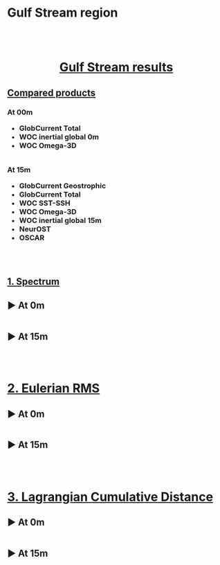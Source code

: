 
# Gulf Stream region

<br>

<br>


<div class="alert alert-block alert-success">
<h1><center> <u> Gulf Stream results </u> </center></h1>  
</div>


## <u> Compared products </u> 

<h3>
    At 00m 
    <br>
    <ul>   
        <li> GlobCurrent Total </li> 
        <li> WOC inertial global 0m </li>
        <li> WOC Omega-3D  </li>
    </ul>  
    <br>
    At 15m 
    <br>
    <ul>  
        <li> GlobCurrent Geostrophic </li> 
        <li> GlobCurrent Total </li>
        <li> WOC SST-SSH </li>
        <li> WOC Omega-3D  </li>
        <li> WOC inertial global 15m </li>
        <li> NeurOST </li>
        <li> OSCAR </li>
    </ul>  

</h3>
  


<style>
     details > summary {
      list-style: none;
    }
    details > summary::-webkit-details-marker {
      display: none;
    }
</style>

<br>

<br>


<h2><u> 1. Spectrum </u></h2>



<details>
    <summary><h2> ▶️ At 0m</h2></summary>



![png](nb_wocproducts_Gulfstream_files/nb_wocproducts_Gulfstream_10_0.png)


</details> 

<details>
    <summary><h2> ▶️ At 15m</h2> </summary>
 


![png](nb_wocproducts_Gulfstream_files/nb_wocproducts_Gulfstream_12_0.png)



</details>
 

<br>

<br>

<h1><u> 2. Eulerian RMS </u></h1>



<details> 
    <summary><h2> ▶️ At 0m</h2></summary>

<br>

<h3>Norm errors</h3>




<table width=100%>
<tr>
<td><b>Mean</b></td>
<td>Norm Quadratic Error (%)</td>
<td>Norm Correlation</td>
<td>Norm Explained Variance (%)</td>
<td>Norm RMSD</td>
<td>Number of Points</td>
</tr>
<tr>
<td><b>GlobCurrent Total</b></td>
<td>36.575</td>
<td>0.813</td>
<td>69.040</td>
<td>0.262</td>
<td>103022.000</td>
</tr>
<tr>
<td><b>WOC-Omega3D</b></td>
<td>42.604</td>
<td>0.757</td>
<td>60.487</td>
<td>0.306</td>
<td>93656.000</td>
</tr>
<tr>
<td><b>WOC inertial global 00m</b></td>
<td>35.563</td>
<td>0.816</td>
<td>70.314</td>
<td>0.254</td>
<td>103008.000</td>
</tr>
</table>





<br>

<h3>Eastward errors</h3>






<table width=100%>
<tr>
<td><b>Mean</b></td>
<td>Eastward Quadratic Error (%)</td>
<td>Eastward Correlation</td>
<td>Eastward Explained Variance (%)</td>
<td>Eastward RMSD</td>
<td>Number of Points</td>
</tr>
<tr>
<td><b>GlobCurrent Total</b></td>
<td>46.839</td>
<td>0.870</td>
<td>73.374</td>
<td>0.246</td>
<td>103022.000</td>
</tr>
<tr>
<td><b>WOC-Omega3D</b></td>
<td>50.965</td>
<td>0.843</td>
<td>65.576</td>
<td>0.273</td>
<td>93656.000</td>
</tr>
<tr>
<td><b>WOC inertial global 00m</b></td>
<td>45.721</td>
<td>0.875</td>
<td>76.379</td>
<td>0.240</td>
<td>103008.000</td>
</tr>
</table>





<br>

<h3>Northward errors</h3>






<table width=100%>
<tr>
<td><b>Mean</b></td>
<td>Northward Quadratic Error (%)</td>
<td>Northward Correlation</td>
<td>Northward Explained Variance (%)</td>
<td>Northward RMSD</td>
<td>Number of Points</td>
</tr>
<tr>
<td><b>GlobCurrent Total</b></td>
<td>52.415</td>
<td>0.849</td>
<td>71.322</td>
<td>0.254</td>
<td>103022.000</td>
</tr>
<tr>
<td><b>WOC-Omega3D</b></td>
<td>61.449</td>
<td>0.788</td>
<td>61.165</td>
<td>0.294</td>
<td>93656.000</td>
</tr>
<tr>
<td><b>WOC inertial global 00m</b></td>
<td>51.101</td>
<td>0.858</td>
<td>74.310</td>
<td>0.248</td>
<td>103008.000</td>
</tr>
</table>




<br>

<h3>Standard deviation error</h3>






<table width=100%>
<tr>
<td><b>STD</b></td>
<td>Direction difference</td>
<td>Number of Points</td>
</tr>
<tr>
<td><b>GlobCurrent Total</b></td>
<td>42.638</td>
<td>103022.000</td>
</tr>
<tr>
<td><b>WOC-Omega3D</b></td>
<td>44.510</td>
<td>93656.000</td>
</tr>
<tr>
<td><b>WOC inertial global 00m</b></td>
<td>42.407</td>
<td>103008.000</td>
</tr>
</table>



<br>

<h3>Binned plots</h3>

    
    




<br><center></b>Results for diagnostic RMSD</b></center>



<b>GlobCurrents Total</b>



![png](nb_wocproducts_Gulfstream_files/nb_wocproducts_Gulfstream_26_3.png)



<b>WOC-Omega3D</b>



![png](nb_wocproducts_Gulfstream_files/nb_wocproducts_Gulfstream_26_5.png)



<b>WOC inertial global 00m</b>



![png](nb_wocproducts_Gulfstream_files/nb_wocproducts_Gulfstream_26_7.png)


    
    




<br><center></b>Results for diagnostic Correlation</b></center>



<b>GlobCurrents Total</b>



![png](nb_wocproducts_Gulfstream_files/nb_wocproducts_Gulfstream_26_11.png)



<b>WOC-Omega3D</b>



![png](nb_wocproducts_Gulfstream_files/nb_wocproducts_Gulfstream_26_13.png)



<b>WOC inertial global 00m</b>



![png](nb_wocproducts_Gulfstream_files/nb_wocproducts_Gulfstream_26_15.png)


    
    




<br><center></b>Results for diagnostic Explained Variance (%)</b></center>



<b>GlobCurrents Total</b>



![png](nb_wocproducts_Gulfstream_files/nb_wocproducts_Gulfstream_26_19.png)



<b>WOC-Omega3D</b>



![png](nb_wocproducts_Gulfstream_files/nb_wocproducts_Gulfstream_26_21.png)



<b>WOC inertial global 00m</b>



![png](nb_wocproducts_Gulfstream_files/nb_wocproducts_Gulfstream_26_23.png)


    
    




<br><center></b>Results for diagnostic Quadratic Error (%)</b></center>



<b>GlobCurrents Total</b>



![png](nb_wocproducts_Gulfstream_files/nb_wocproducts_Gulfstream_26_27.png)



<b>WOC-Omega3D</b>



![png](nb_wocproducts_Gulfstream_files/nb_wocproducts_Gulfstream_26_29.png)



<b>WOC inertial global 00m</b>



![png](nb_wocproducts_Gulfstream_files/nb_wocproducts_Gulfstream_26_31.png)


</details> 

<details>
    <summary><h2> ▶️ At 15m</h2></summary>


<br>

<h3>Norm errors</h3>






<table width=100%>
<tr>
<td><b>Mean</b></td>
<td>Norm Quadratic Error (%)</td>
<td>Norm Correlation</td>
<td>Norm Explained Variance (%)</td>
<td>Norm RMSD</td>
<td>Number of Points</td>
</tr>
<tr>
<td><b>GlobCurrent Geostrophic</b></td>
<td>52.812</td>
<td>0.630</td>
<td>57.154</td>
<td>0.266</td>
<td>51943.000</td>
</tr>
<tr>
<td><b>GlobCurrent Total</b></td>
<td>51.551</td>
<td>0.639</td>
<td>57.464</td>
<td>0.260</td>
<td>50016.000</td>
</tr>
<tr>
<td><b>WOC SST-SSH</b></td>
<td>57.433</td>
<td>0.571</td>
<td>50.292</td>
<td>0.286</td>
<td>43880.000</td>
</tr>
<tr>
<td><b>WOC inertial global 15m</b></td>
<td>50.764</td>
<td>0.646</td>
<td>58.337</td>
<td>0.256</td>
<td>50016.000</td>
</tr>
<tr>
<td><b>WOC Omega-3D</b></td>
<td>57.558</td>
<td>0.558</td>
<td>45.312</td>
<td>0.287</td>
<td>43880.000</td>
</tr>
<tr>
<td><b>NeurOST</b></td>
<td>50.832</td>
<td>0.690</td>
<td>66.189</td>
<td>0.256</td>
<td>51908.000</td>
</tr>
</table>




<br>

<h3>Eastward errors</h3>






<table width=100%>
<tr>
<td><b>Mean</b></td>
<td>Eastward Quadratic Error (%)</td>
<td>Eastward Correlation</td>
<td>Eastward Explained Variance (%)</td>
<td>Eastward RMSD</td>
<td>Number of Points</td>
</tr>
<tr>
<td><b>GlobCurrent Geostrophic</b></td>
<td>67.125</td>
<td>0.740</td>
<td>61.314</td>
<td>0.238</td>
<td>51943.000</td>
</tr>
<tr>
<td><b>GlobCurrent Total</b></td>
<td>66.044</td>
<td>0.749</td>
<td>62.690</td>
<td>0.235</td>
<td>50016.000</td>
</tr>
<tr>
<td><b>WOC SST-SSH</b></td>
<td>69.405</td>
<td>0.718</td>
<td>58.050</td>
<td>0.246</td>
<td>43880.000</td>
</tr>
<tr>
<td><b>WOC inertial global 15m</b></td>
<td>65.414</td>
<td>0.759</td>
<td>64.594</td>
<td>0.232</td>
<td>50016.000</td>
</tr>
<tr>
<td><b>WOC Omega-3D</b></td>
<td>68.148</td>
<td>0.729</td>
<td>53.346</td>
<td>0.241</td>
<td>43880.000</td>
</tr>
<tr>
<td><b>NeurOST</b></td>
<td>62.921</td>
<td>0.778</td>
<td>67.795</td>
<td>0.223</td>
<td>51908.000</td>
</tr>
</table>




<br>

<h3>Northward errors</h3>






<table width=100%>
<tr>
<td><b>Mean</b></td>
<td>Northward Quadratic Error (%)</td>
<td>Northward Correlation</td>
<td>Northward Explained Variance (%)</td>
<td>Northward RMSD</td>
<td>Number of Points</td>
</tr>
<tr>
<td><b>GlobCurrent Geostrophic</b></td>
<td>70.638</td>
<td>0.715</td>
<td>57.794</td>
<td>0.253</td>
<td>51943.000</td>
</tr>
<tr>
<td><b>GlobCurrent Total</b></td>
<td>69.609</td>
<td>0.724</td>
<td>59.215</td>
<td>0.249</td>
<td>50016.000</td>
</tr>
<tr>
<td><b>WOC SST-SSH</b></td>
<td>73.304</td>
<td>0.685</td>
<td>51.841</td>
<td>0.257</td>
<td>43880.000</td>
</tr>
<tr>
<td><b>WOC inertial global 15m</b></td>
<td>68.940</td>
<td>0.735</td>
<td>61.287</td>
<td>0.247</td>
<td>50016.000</td>
</tr>
<tr>
<td><b>WOC Omega-3D</b></td>
<td>76.700</td>
<td>0.654</td>
<td>48.572</td>
<td>0.269</td>
<td>43880.000</td>
</tr>
<tr>
<td><b>NeurOST</b></td>
<td>65.033</td>
<td>0.763</td>
<td>61.323</td>
<td>0.233</td>
<td>51908.000</td>
</tr>
</table>



<br>

<h3>Standard deviation error</h3>




<table width=100%>
<tr>
<td><b>STD</b></td>
<td>Direction difference</td>
<td>Number of Points</td>
</tr>
<tr>
<td><b>GlobCurrent Geostrophic</b></td>
<td>43.021</td>
<td>51943.000</td>
</tr>
<tr>
<td><b>GlobCurrent Total</b></td>
<td>42.721</td>
<td>50016.000</td>
</tr>
<tr>
<td><b>WOC SST-SSH</b></td>
<td>43.550</td>
<td>43880.000</td>
</tr>
<tr>
<td><b>WOC inertial global 15m</b></td>
<td>42.992</td>
<td>50016.000</td>
</tr>
<tr>
<td><b>WOC Omega-3D</b></td>
<td>43.676</td>
<td>43880.000</td>
</tr>
<tr>
<td><b>NeurOST</b></td>
<td>43.830</td>
<td>51908.000</td>
</tr>
</table>



<br>

<h3>Binned plots</h3>

    
    




<br><center><b>Results for diagnostic RMSD</b></center>



<b>GlobCurrents Total</b>



![png](nb_wocproducts_Gulfstream_files/nb_wocproducts_Gulfstream_38_3.png)



<b>GlobCurrents</b>



![png](nb_wocproducts_Gulfstream_files/nb_wocproducts_Gulfstream_38_5.png)



<b>WOC SST-SSH</b>



![png](nb_wocproducts_Gulfstream_files/nb_wocproducts_Gulfstream_38_7.png)



<b>WOC inertial global 1h</b>



![png](nb_wocproducts_Gulfstream_files/nb_wocproducts_Gulfstream_38_9.png)



<b>WOC Omega-3D</b>



![png](nb_wocproducts_Gulfstream_files/nb_wocproducts_Gulfstream_38_11.png)



<b>NeurOST</b>



![png](nb_wocproducts_Gulfstream_files/nb_wocproducts_Gulfstream_38_13.png)


    
    




<br><center><b>Results for diagnostic Correlation</b></center>



<b>GlobCurrents Total</b>



![png](nb_wocproducts_Gulfstream_files/nb_wocproducts_Gulfstream_38_17.png)



<b>GlobCurrents</b>



![png](nb_wocproducts_Gulfstream_files/nb_wocproducts_Gulfstream_38_19.png)



<b>WOC SST-SSH</b>



![png](nb_wocproducts_Gulfstream_files/nb_wocproducts_Gulfstream_38_21.png)



<b>WOC inertial global 1h</b>



![png](nb_wocproducts_Gulfstream_files/nb_wocproducts_Gulfstream_38_23.png)



<b>WOC Omega-3D</b>



![png](nb_wocproducts_Gulfstream_files/nb_wocproducts_Gulfstream_38_25.png)



<b>NeurOST</b>



![png](nb_wocproducts_Gulfstream_files/nb_wocproducts_Gulfstream_38_27.png)


    
    




<br><center><b>Results for diagnostic Explained Variance (%)</b></center>



<b>GlobCurrents Total</b>



![png](nb_wocproducts_Gulfstream_files/nb_wocproducts_Gulfstream_38_31.png)



<b>GlobCurrents</b>



![png](nb_wocproducts_Gulfstream_files/nb_wocproducts_Gulfstream_38_33.png)



<b>WOC SST-SSH</b>



![png](nb_wocproducts_Gulfstream_files/nb_wocproducts_Gulfstream_38_35.png)



<b>WOC inertial global 1h</b>



![png](nb_wocproducts_Gulfstream_files/nb_wocproducts_Gulfstream_38_37.png)



<b>WOC Omega-3D</b>



![png](nb_wocproducts_Gulfstream_files/nb_wocproducts_Gulfstream_38_39.png)



<b>NeurOST</b>


</details>


<br>

<br>

<h1><u> 3. Lagrangian Cumulative Distance</u></h1>



<details>
    <summary><h2> ▶️ At 0m</h2></summary>
 

</details>


<details>
    <summary><h2> ▶️ At 15m</h2></summary>



</details> 

<br>

<br>
 
